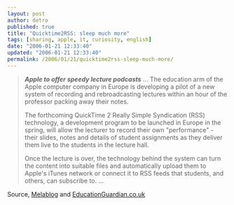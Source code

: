 ```yaml
---
layout: post
author: detro
published: true
title: "Quicktime2RSS: sleep much more"
tags: [sharing, apple, it, curiosity, english]
date: "2006-01-21 12:33:40"
updated: "2006-01-21 12:33:40"
permalink: /2006/01/21/quicktime2rss-sleep-much-more/
---
```


<blockquote><em><strong>Apple to offer speedy lecture podcasts</strong></em>
... The education arm of the Apple computer company in Europe is developing a pilot of a new system of recording and rebroadcasting lectures within an hour of the professor packing away their notes.

The forthcoming QuickTime 2 Really Simple Syndication (RSS) technology, a development program to be launched in Europe in the spring, will allow the lecturer to record their own "performance" - their slides, notes and details of student assignments as they deliver them live to the students in the lecture hall.

Once the lecture is over, the technology behind the system can turn the content into suitable files and automatically upload them to Apple's iTunes network or connect it to RSS feeds that students, and others, can subscribe to.
...
</blockquote>
Source, <a target="_new" href="http://www.melablog.it/post/1390/quicktime-2-rss-apple-proporra-i-podcast-alle-universita#more">Melablog</a> and <a target="_new" href="http://education.guardian.co.uk/appleeducation/story/0,,1691254,00.html">EducationGuardian.co.uk</a>

